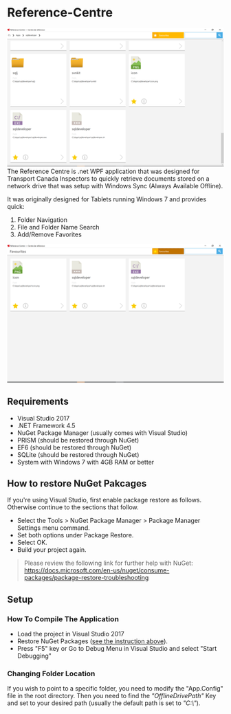 # Reference-Centre
![Screenshot of Reference Centre](Reference%20Centre%20Screen%201.PNG?raw=true "Screenshot of Reference Centre")
The Reference Centre is .net WPF application that was designed for Transport Canada Inspectors to quickly retrieve documents stored on a network drive that was setup with Windows Sync (Always Available Offline). 

It was originally designed for Tablets running Windows 7 and provides quick:

1. Folder Navigation
2. File and Folder Name Search
3. Add/Remove Favorites

![Screenshot of Reference Centre](Reference%20Centre%20Favourites%20Screen%202.PNG?raw=true "Screenshot of Reference Centre")

## Requirements
- Visual Studio 2017
- .NET Framework 4.5
- NuGet Package Manager (usually comes with Visual Studio)
- PRISM (should be restored through NuGet)
- EF6 (should be restored through NuGet)
- SQLite (should be restored through NuGet)
- System with Windows 7 with 4GB RAM or better


## How to restore NuGet Pakcages
If you're using Visual Studio, first enable package restore as follows. Otherwise continue to the sections that follow.

* Select the Tools > NuGet Package Manager > Package Manager Settings menu command.
* Set both options under Package Restore.
* Select OK.
* Build your project again.
> Please review the following link for further help with NuGet:
https://docs.microsoft.com/en-us/nuget/consume-packages/package-restore-troubleshooting

## Setup
### How To Compile The Application
- Load the project in Visual Studio 2017
- Restore NuGet Packages ([see the instruction above](#how-to-restore-nuget-pakcages)).
- Press "F5" key or Go to Debug Menu in Visual Studio and select "Start Debugging"

### Changing Folder Location
If you wish to point to a specific folder, you need to modify the "App.Config" file in the root directory.
Then you need to find the *"OfflineDrivePath"* Key and set to your desired path (usually the default path is set to *"C:\\"*).
